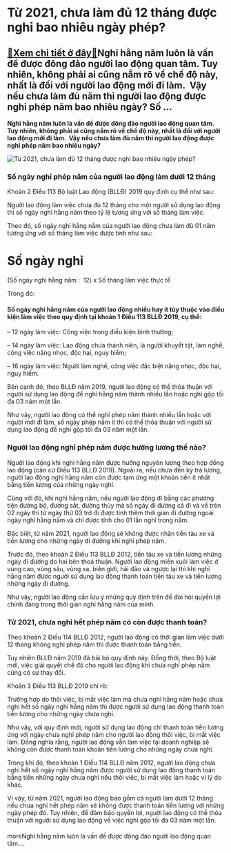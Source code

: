 Từ 2021, chưa làm đủ 12 tháng được nghỉ bao nhiêu ngày phép?
============================================================

[:gift:Xem chi tiết ở đây:gift:](https://hddtvn.com/tu-2021-chua-lam-du-12-thang-duoc-nghi-bao-nhieu-ngay-phep/)Nghỉ hằng năm luôn là vấn đề được đông đảo người lao động quan tâm. Tuy nhiên, không phải ai cũng nắm rõ về chế độ này, nhất là đối với người lao động mới đi làm.  Vậy nếu chưa làm đủ năm thì người lao động được nghỉ phép năm bao nhiêu ngày? Số …
------------------------------------------------------------------------------------------------------------------------------------------------------------------------------------------------------------------------------------------------------

**Nghỉ hằng năm luôn là vấn đề được đông đảo người lao động quan tâm. Tuy nhiên, không phải ai cũng nắm rõ về chế độ này, nhất là đối với người lao động mới đi làm.  Vậy nếu chưa làm đủ năm thì người lao động được nghỉ phép năm bao nhiêu ngày?**


![Từ 2021, chưa làm đủ 12 tháng được nghỉ bao nhiêu ngày phép?](https://hddtvn.com/wp-content/uploads/2021/01/cover-7-800x600-1.jpg)


### Số ngày nghỉ phép năm của người lao động làm dưới 12 tháng


Khoản 2 Điều 113 Bộ luật Lao động (BLLĐ) 2019 quy định cụ thể như sau:


Người lao động làm việc chưa đủ 12 tháng cho một người sử dụng lao động thì số ngày nghỉ hằng năm theo tỷ lệ tương ứng với số tháng làm việc.


Theo đó, số ngày nghỉ hằng nằm của người lao động chưa làm đủ 01 năm tương ứng với số tháng làm việc được tính như sau:





Số ngày nghỉ
=
(Số ngày nghỉ hằng năm :  12)
x
Số tháng làm việc thực tế



Trong đó:


#### Số ngày nghỉ hằng năm của người lao động nhiều hay ít tùy thuộc vào điều kiện làm việc theo quy định tại khoản 1 Điều 113 BLLĐ 2019, cụ thể:


– 12 ngày làm việc: Công việc trong điều kiện bình thường;


– 14 ngày làm việc: Lao động chưa thành niên, là người khuyết tật, làm nghề, công việc nặng nhọc, độc hại, nguy hiểm;


– 16 ngày làm việc: Người làm nghề, công việc đặc biệt nặng nhọc, độc hại, nguy hiểm.


Bên cạnh đó, theo BLLĐ năm 2019, người lao động có thể thỏa thuận với người sử dụng lao động để nghỉ hằng năm thành nhiều lần hoặc nghỉ gộp tối đa 03 năm một lần.


Như vậy, người lao động có thể nghỉ phép năm thành nhiều lần hoặc với người mới đi làm, số ngày phép năm ít thì có thể thỏa thuận với người sử dụng lao động để nghỉ gộp tối đa 03 năm một lần.


### Người lao động nghỉ phép năm được hưởng lương thế nào?


Người lao động khi nghỉ hằng năm được hưởng nguyên lương theo hợp đồng lao động (căn cứ Điều 113 BLLĐ 2019). Ngoài ra, nếu chưa đến kỳ trả lương, người lao động nghỉ hằng năm còn được tạm ứng một khoản tiền ít nhất bằng tiền lương của những ngày nghỉ.


Cùng với đó, khi nghỉ hằng năm, nếu người lao động đi bằng các phương tiện đường bộ, đường sắt, đường thủy mà số ngày đi đường cả đi và về trên 02 ngày thì từ ngày thứ 03 trở đi được tính thêm thời gian đi đường ngoài ngày nghỉ hằng năm và chỉ được tính cho 01 lần nghỉ trong năm.


Đặc biệt, từ năm 2021, người lao động sẽ không được nhận tiền tàu xe và tiền lương cho những ngày đi đường khi nghỉ phép năm.


Trước đó, theo khoản 2 Điều 113 BLLĐ 2012, tiền tàu xe và tiền lương những ngày đi đường do hai bên thoả thuận. Người lao động miền xuôi làm việc ở vùng cao, vùng sâu, vùng xa, biên giới, hải đảo và ngược lại thì khi nghỉ hằng năm được người sử dụng lao động thanh toán tiền tàu xe và tiền lương những ngày đi đường.


Như vậy, người lao động cần lưu ý những quy định trên để đòi hỏi quyền lợi chính đáng trong thời gian nghỉ hằng năm của mình.


### Từ 2021, chưa nghỉ hết phép năm có còn được thanh toán?


Theo khoản 2 Điều 114 BLLĐ 2012, người lao động có thời gian làm việc dưới 12 tháng không nghỉ phép năm thì được thanh toán bằng tiền.


Tuy nhiên BLLĐ năm 2019 đã bãi bỏ quy định này. Đồng thời, theo Bộ luật mới, việc giải quyết chế độ cho người lao động khi chưa nghỉ phép năm cũng có sự thay đổi.


Khoản 3 Điều 113 BLLĐ 2019 chỉ rõ:


Trường hợp do thôi việc, bị mất việc làm mà chưa nghỉ hằng năm hoặc chưa nghỉ hết số ngày nghỉ hằng năm thì được người sử dụng lao động thanh toán tiền lương cho những ngày chưa nghỉ.


Như vậy, với quy định mới, người sử dụng lao động chỉ thanh toán tiền lương ứng với ngày chưa nghỉ phép năm cho người lao động thôi việc, bị mất việc làm. Đồng nghĩa rằng, người lao động vẫn làm việc tại doanh nghiệp sẽ không còn được thanh toán khoản tiền lương cho những ngày chưa nghỉ.


Trong khi đó, theo khoản 1 Điều 114 BLLĐ năm 2012, người lao động chưa nghỉ hết số ngày nghỉ hằng năm được người sử dụng lao động thanh toán bằng tiền những ngày chưa nghỉ nếu thôi việc, bị mất việc làm hoặc vì lý do khác.


Vì vậy, từ năm 2021, người lao động bao gồm cả người làm dưới 12 tháng nếu chưa nghỉ hết phép năm sẽ không được thanh toán tiền lương với những ngày phép đó. Tuy nhiên, để đảm bảo quyền lợi, người lao động có thể thỏa thuận với người sử dụng lao động về việc nghỉ gộp tối đa 03 năm một lần.


#### 


moreNghỉ hằng năm luôn là vấn đề được đông đảo người lao động quan tâm….

